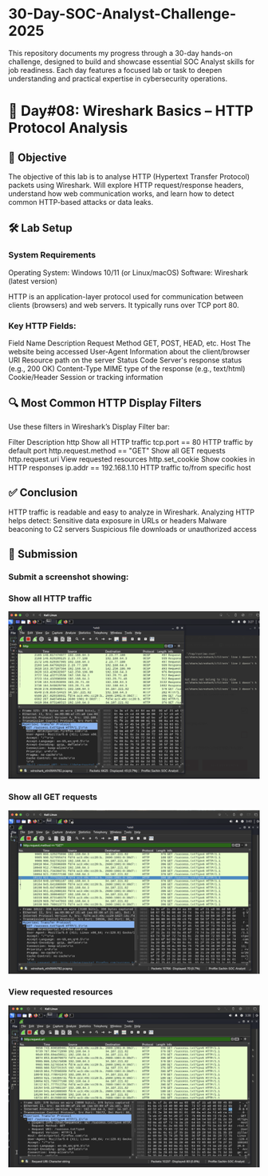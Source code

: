 # 30-Day-SOC-Analyst-Challenge-2025
This repository documents my progress through a 30-day hands-on challenge, designed to build and showcase essential SOC Analyst skills for job readiness. Each day features a focused lab or task to deepen understanding and practical expertise in cybersecurity operations.


# 🚀 Day#08: Wireshark Basics – HTTP Protocol Analysis

## 🎯 Objective
The objective of this lab is to analyse HTTP (Hypertext Transfer Protocol) packets using Wireshark. Will explore HTTP request/response headers, understand how web communication works, and learn how to detect common HTTP-based attacks or data leaks.



## 🛠️ Lab Setup

### System Requirements

Operating System: Windows 10/11 (or Linux/macOS)
Software: Wireshark (latest version)


HTTP is an application-layer protocol used for communication between clients (browsers) and web servers. It typically runs over TCP port 80.

### Key HTTP Fields:

Field Name	Description
Request Method	GET, POST, HEAD, etc.
Host	The website being accessed
User-Agent	Information about the client/browser
URI	Resource path on the server
Status Code	Server's response status (e.g., 200 OK)
Content-Type	MIME type of the response (e.g., text/html)
Cookie/Header	Session or tracking information


## 🔍 Most Common HTTP Display Filters

Use these filters in Wireshark’s Display Filter bar:

Filter	Description
http	Show all HTTP traffic
tcp.port == 80	HTTP traffic by default port
http.request.method == "GET"	Show all GET requests
http.request.uri	View requested resources
http.set_cookie	Show cookies in HTTP responses
ip.addr == 192.168.1.10	HTTP traffic to/from specific host


## ✅ Conclusion

HTTP traffic is readable and easy to analyze in Wireshark.
Analyzing HTTP helps detect:
Sensitive data exposure in URLs or headers
Malware beaconing to C2 servers
Suspicious file downloads or unauthorized access


## 📸 Submission

### Submit a screenshot showing:

### Show all HTTP traffic
![image alt](https://github.com/sachinpatil-soc/30-Day-SOC-Analyst-Challenge-2025/blob/30c278d9bc2835a98fe922f6b18ca18942d3663e/http.png)

### Show all GET requests
![image alt](https://github.com/sachinpatil-soc/30-Day-SOC-Analyst-Challenge-2025/blob/30c278d9bc2835a98fe922f6b18ca18942d3663e/get-request.png)

### View requested resources
![image alt](https://github.com/sachinpatil-soc/30-Day-SOC-Analyst-Challenge-2025/blob/30c278d9bc2835a98fe922f6b18ca18942d3663e/view-request.png)
